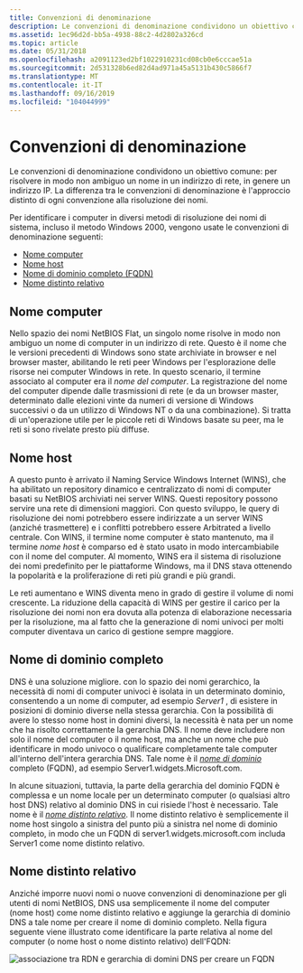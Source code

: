 ```yaml
---
title: Convenzioni di denominazione
description: Le convenzioni di denominazione condividono un obiettivo comune per risolvere in modo non ambiguo un nome in un indirizzo di rete, in genere un indirizzo IP. La differenza tra le convenzioni di denominazione è l'approccio distinto di ogni convenzione alla risoluzione dei nomi.
ms.assetid: 1ec96d2d-bb5a-4938-88c2-4d2802a326cd
ms.topic: article
ms.date: 05/31/2018
ms.openlocfilehash: a2091123ed2bf1022910231cd08cb0e6cccae51a
ms.sourcegitcommit: 2d531328b6ed82d4ad971a45a5131b430c5866f7
ms.translationtype: MT
ms.contentlocale: it-IT
ms.lasthandoff: 09/16/2019
ms.locfileid: "104044999"
---
```

# <a name="naming-conventions"></a>Convenzioni di denominazione

Le convenzioni di denominazione condividono un obiettivo comune: per risolvere in modo non ambiguo un nome in un indirizzo di rete, in genere un indirizzo IP. La differenza tra le convenzioni di denominazione è l'approccio distinto di ogni convenzione alla risoluzione dei nomi.

Per identificare i computer in diversi metodi di risoluzione dei nomi di sistema, incluso il metodo Windows 2000, vengono usate le convenzioni di denominazione seguenti:

-   [Nome computer](#computer-name)
-   [Nome host](#host-name)
-   [Nome di dominio completo (FQDN)](#fully-qualified-domain-name)
-   [Nome distinto relativo](#relative-distinguished-name)

## <a name="computer-name"></a>Nome computer

Nello spazio dei nomi NetBIOS Flat, un singolo nome risolve in modo non ambiguo un nome di computer in un indirizzo di rete. Questo è il nome che le versioni precedenti di Windows sono state archiviate in browser e nel browser master, abilitando le reti peer Windows per l'esplorazione delle risorse nei computer Windows in rete. In questo scenario, il termine associato al computer era il *nome del computer*. La registrazione del nome del computer dipende dalle trasmissioni di rete (e da un browser master, determinato dalle elezioni vinte da numeri di versione di Windows successivi o da un utilizzo di Windows NT o da una combinazione). Si tratta di un'operazione utile per le piccole reti di Windows basate su peer, ma le reti si sono rivelate presto più diffuse.

## <a name="host-name"></a>Nome host

A questo punto è arrivato il Naming Service Windows Internet (WINS), che ha abilitato un repository dinamico e centralizzato di nomi di computer basati su NetBIOS archiviati nei server WINS. Questi repository possono servire una rete di dimensioni maggiori. Con questo sviluppo, le query di risoluzione dei nomi potrebbero essere indirizzate a un server WINS (anziché trasmettere) e i conflitti potrebbero essere Arbitrated a livello centrale. Con WINS, il termine nome computer è stato mantenuto, ma il termine *nome host* è comparso ed è stato usato in modo intercambiabile con il nome del computer. Al momento, WINS era il sistema di risoluzione dei nomi predefinito per le piattaforme Windows, ma il DNS stava ottenendo la popolarità e la proliferazione di reti più grandi e più grandi.

Le reti aumentano e WINS diventa meno in grado di gestire il volume di nomi crescente. La riduzione della capacità di WINS per gestire il carico per la risoluzione dei nomi non era dovuta alla potenza di elaborazione necessaria per la risoluzione, ma al fatto che la generazione di nomi univoci per molti computer diventava un carico di gestione sempre maggiore.

## <a name="fully-qualified-domain-name"></a>Nome di dominio completo

DNS è una soluzione migliore. con lo spazio dei nomi gerarchico, la necessità di nomi di computer univoci è isolata in un determinato dominio, consentendo a un nome di computer, ad esempio *Server1* , di esistere in posizioni di dominio diverse nella stessa gerarchia. Con la possibilità di avere lo stesso nome host in domini diversi, la necessità è nata per un nome che ha risolto correttamente la gerarchia DNS. Il nome deve includere non solo il nome del computer o il nome host, ma anche un nome che può identificare in modo univoco o qualificare completamente tale computer all'interno dell'intera gerarchia DNS. Tale nome è il [*nome di dominio*](f-gly.md) completo (FQDN), ad esempio Server1.widgets.Microsoft.com.

In alcune situazioni, tuttavia, la parte della gerarchia del dominio FQDN è complessa e un nome locale per un determinato computer (o qualsiasi altro host DNS) relativo al dominio DNS in cui risiede l'host è necessario. Tale nome è il [*nome distinto relativo*](r-gly.md). Il nome distinto relativo è semplicemente il nome host singolo a sinistra del punto più a sinistra nel nome di dominio completo, in modo che un FQDN di server1.widgets.microsoft.com includa Server1 come nome distinto relativo.

## <a name="relative-distinguished-name"></a>Nome distinto relativo

Anziché imporre nuovi nomi o nuove convenzioni di denominazione per gli utenti di nomi NetBIOS, DNS usa semplicemente il nome del computer (nome host) come nome distinto relativo e aggiunge la gerarchia di dominio DNS a tale nome per creare il nome di dominio completo. Nella figura seguente viene illustrato come identificare la parte relativa al nome del computer (o nome host o nome distinto relativo) dell'FQDN:

![associazione tra RDN e gerarchia di domini DNS per creare un FQDN](images/fqdn.png)

 

 




